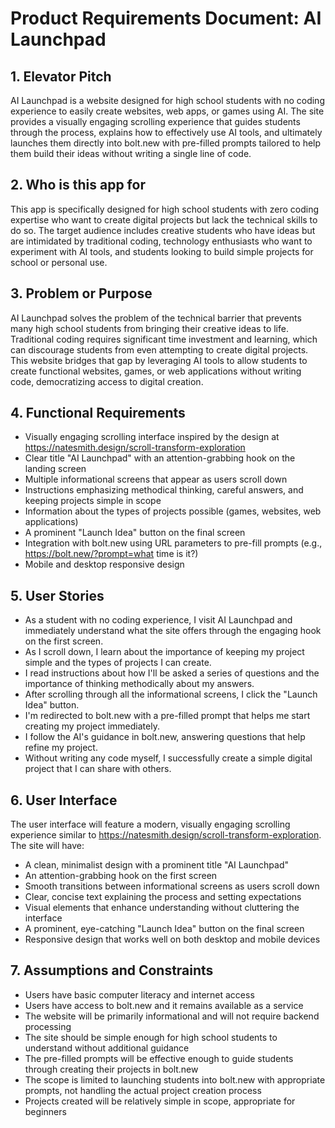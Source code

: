 # Product Requirements Document: AI Launchpad

## 1. Elevator Pitch
AI Launchpad is a website designed for high school students with no coding experience to easily create websites, web apps, or games using AI. The site provides a visually engaging scrolling experience that guides students through the process, explains how to effectively use AI tools, and ultimately launches them directly into bolt.new with pre-filled prompts tailored to help them build their ideas without writing a single line of code.

## 2. Who is this app for
This app is specifically designed for high school students with zero coding expertise who want to create digital projects but lack the technical skills to do so. The target audience includes creative students who have ideas but are intimidated by traditional coding, technology enthusiasts who want to experiment with AI tools, and students looking to build simple projects for school or personal use.

## 3. Problem or Purpose
AI Launchpad solves the problem of the technical barrier that prevents many high school students from bringing their creative ideas to life. Traditional coding requires significant time investment and learning, which can discourage students from even attempting to create digital projects. This website bridges that gap by leveraging AI tools to allow students to create functional websites, games, or web applications without writing code, democratizing access to digital creation.

## 4. Functional Requirements
- Visually engaging scrolling interface inspired by the design at https://natesmith.design/scroll-transform-exploration
- Clear title "AI Launchpad" with an attention-grabbing hook on the landing screen
- Multiple informational screens that appear as users scroll down
- Instructions emphasizing methodical thinking, careful answers, and keeping projects simple in scope
- Information about the types of projects possible (games, websites, web applications)
- A prominent "Launch Idea" button on the final screen
- Integration with bolt.new using URL parameters to pre-fill prompts (e.g., https://bolt.new/?prompt=what time is it?)
- Mobile and desktop responsive design

## 5. User Stories
- As a student with no coding experience, I visit AI Launchpad and immediately understand what the site offers through the engaging hook on the first screen.
- As I scroll down, I learn about the importance of keeping my project simple and the types of projects I can create.
- I read instructions about how I'll be asked a series of questions and the importance of thinking methodically about my answers.
- After scrolling through all the informational screens, I click the "Launch Idea" button.
- I'm redirected to bolt.new with a pre-filled prompt that helps me start creating my project immediately.
- I follow the AI's guidance in bolt.new, answering questions that help refine my project.
- Without writing any code myself, I successfully create a simple digital project that I can share with others.

## 6. User Interface
The user interface will feature a modern, visually engaging scrolling experience similar to https://natesmith.design/scroll-transform-exploration. The site will have:

- A clean, minimalist design with a prominent title "AI Launchpad"
- An attention-grabbing hook on the first screen
- Smooth transitions between informational screens as users scroll down
- Clear, concise text explaining the process and setting expectations
- Visual elements that enhance understanding without cluttering the interface
- A prominent, eye-catching "Launch Idea" button on the final screen
- Responsive design that works well on both desktop and mobile devices

## 7. Assumptions and Constraints
- Users have basic computer literacy and internet access
- Users have access to bolt.new and it remains available as a service
- The website will be primarily informational and will not require backend processing
- The site should be simple enough for high school students to understand without additional guidance
- The pre-filled prompts will be effective enough to guide students through creating their projects in bolt.new
- The scope is limited to launching students into bolt.new with appropriate prompts, not handling the actual project creation process
- Projects created will be relatively simple in scope, appropriate for beginners